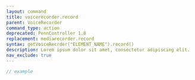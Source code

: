 ```yaml
---
layout: command
title: voicerecorder.record
parent: VoiceRecorder
command_type: action
deprecated: PennController 1.8
replacement: mediarecorder.record
syntax: getVoiceRecrder("ELEMENT_NAME").record()
description: Lorem ipsum dolor sit amet, consectetur adipiscing elit.
nav_exclude: true
---
```


```javascript
// example
```
